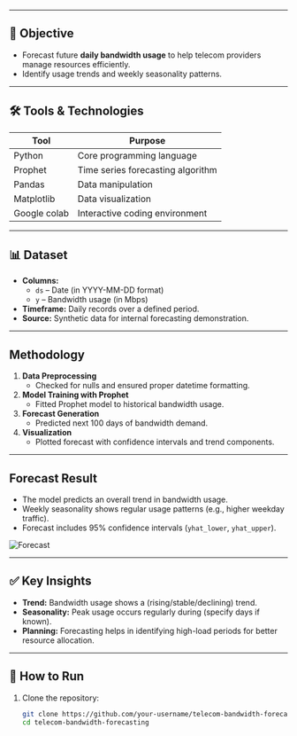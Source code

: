 
---

## 🧠 Objective

- Forecast future **daily bandwidth usage** to help telecom providers manage resources efficiently.
- Identify usage trends and weekly seasonality patterns.

---

## 🛠️ Tools & Technologies

| Tool        | Purpose                             |
|-------------|-------------------------------------|
| Python      | Core programming language           |
| Prophet     | Time series forecasting algorithm   |
| Pandas      | Data manipulation                   |
| Matplotlib  | Data visualization                  |
| Google colab | Interactive coding environment |

---

## 📊 Dataset

- **Columns:**
  - `ds` – Date (in YYYY-MM-DD format)
  - `y` – Bandwidth usage (in Mbps)
- **Timeframe:** Daily records over a defined period.
- **Source:** Synthetic data for internal forecasting demonstration.

---

##  Methodology

1. **Data Preprocessing**  
   - Checked for nulls and ensured proper datetime formatting.
2. **Model Training with Prophet**  
   - Fitted Prophet model to historical bandwidth usage.
3. **Forecast Generation**  
   - Predicted next 100 days of bandwidth demand.
4. **Visualization**  
   - Plotted forecast with confidence intervals and trend components.

---

## Forecast Result

- The model predicts an overall trend in bandwidth usage.
- Weekly seasonality shows regular usage patterns (e.g., higher weekday traffic).
- Forecast includes 95% confidence intervals (`yhat_lower`, `yhat_upper`).

![Forecast](forecast_plot.png)

---

## ✅ Key Insights

- **Trend:** Bandwidth usage shows a (rising/stable/declining) trend.
- **Seasonality:** Peak usage occurs regularly during (specify days if known).
- **Planning:** Forecasting helps in identifying high-load periods for better resource allocation.

---

## 🚀 How to Run

1. Clone the repository:
   ```bash
   git clone https://github.com/your-username/telecom-bandwidth-forecasting.git
   cd telecom-bandwidth-forecasting
